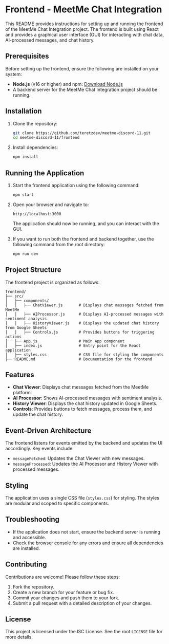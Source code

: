 # Frontend - MeetMe Chat Integration

This README provides instructions for setting up and running the frontend of the MeetMe Chat Integration project. The frontend is built using React and provides a graphical user interface (GUI) for interacting with chat data, AI-processed messages, and chat history.

## Prerequisites

Before setting up the frontend, ensure the following are installed on your system:

- **Node.js** (v16 or higher) and npm: [Download Node.js](https://nodejs.org/)
- A backend server for the MeetMe Chat Integration project should be running.

## Installation

1. Clone the repository:
   ```bash
   git clone https://github.com/teretzdev/meetme-discord-11.git
   cd meetme-discord-11/frontend
   ```

2. Install dependencies:
   ```bash
   npm install
   ```

## Running the Application

1. Start the frontend application using the following command:
   ```bash
   npm start
   ```

2. Open your browser and navigate to:
   ```
   http://localhost:3000
   ```

   The application should now be running, and you can interact with the GUI.

3. If you want to run both the frontend and backend together, use the following command from the root directory:
   ```bash
   npm run dev

## Project Structure

The frontend project is organized as follows:

```
frontend/
├── src/
│   ├── components/
│   │   ├── ChatViewer.js       # Displays chat messages fetched from MeetMe
│   │   ├── AIProcessor.js      # Displays AI-processed messages with sentiment analysis
│   │   ├── HistoryViewer.js    # Displays the updated chat history from Google Sheets
│   │   ├── Controls.js         # Provides buttons for triggering actions
│   ├── App.js                  # Main App component
│   ├── index.js                # Entry point for the React application
│   ├── styles.css              # CSS file for styling the components
├── README.md                   # Documentation for the frontend
```

## Features

- **Chat Viewer**: Displays chat messages fetched from the MeetMe platform.
- **AI Processor**: Shows AI-processed messages with sentiment analysis.
- **History Viewer**: Displays the chat history updated in Google Sheets.
- **Controls**: Provides buttons to fetch messages, process them, and update the chat history.

## Event-Driven Architecture

The frontend listens for events emitted by the backend and updates the UI accordingly. Key events include:

- `messageFetched`: Updates the Chat Viewer with new messages.
- `messageProcessed`: Updates the AI Processor and History Viewer with processed messages.

## Styling

The application uses a single CSS file (`styles.css`) for styling. The styles are modular and scoped to specific components.

## Troubleshooting

- If the application does not start, ensure the backend server is running and accessible.
- Check the browser console for any errors and ensure all dependencies are installed.

## Contributing

Contributions are welcome! Please follow these steps:

1. Fork the repository.
2. Create a new branch for your feature or bug fix.
3. Commit your changes and push them to your fork.
4. Submit a pull request with a detailed description of your changes.

## License

This project is licensed under the ISC License. See the root `LICENSE` file for more details.
